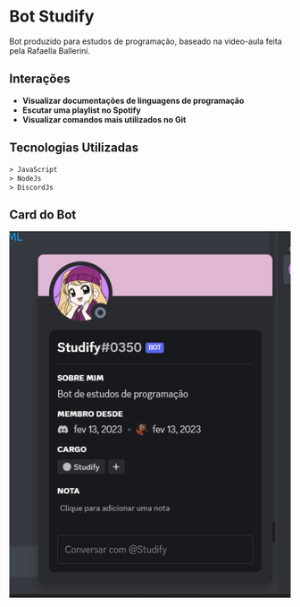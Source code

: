# Bot Studify

Bot produzido para estudos de programação, baseado na video-aula feita pela Rafaella Ballerini. 


## Interações 

- **Visualizar documentações de linguagens de programação**
- **Escutar uma playlist no Spotify**
- **Visualizar comandos mais utilizados no Git**


## Tecnologias Utilizadas

    > JavaScript
    > NodeJs
    > DiscordJs 


## Card do Bot
![Homepage image](images/image_bot.png)